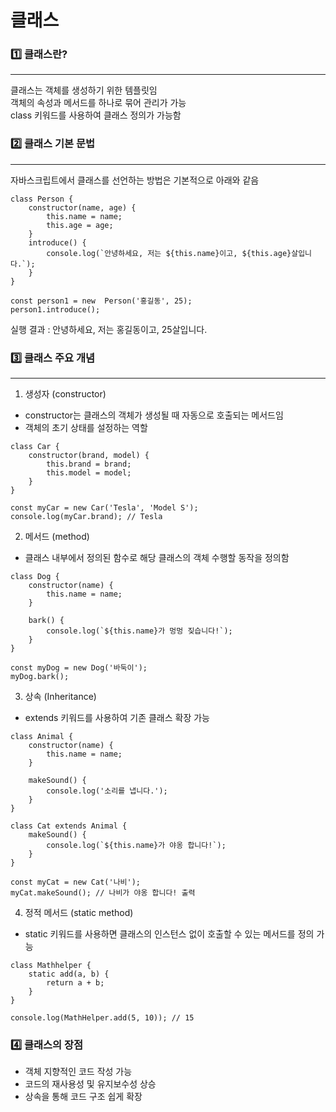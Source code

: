 # 클래스

### 1️⃣ 클래스란?
<hr>

클래스는 객체를 생성하기 위한 템플릿임 <br>
객체의 속성과 메서드를 하나로 묶어 관리가 가능<br>
class 키워드를 사용하여 클래스 정의가 가능함<br>

### 2️⃣ 클래스 기본 문법
<hr>

자바스크립트에서 클래스를 선언하는 방법은 기본적으로 아래와 같음

```
class Person {
    constructor(name, age) {
        this.name = name;
        this.age = age;
    }
    introduce() {
        console.log(`안녕하세요, 저는 ${this.name}이고, ${this.age}살입니다.`);
    }
}

const person1 = new  Person('홍길동', 25);
person1.introduce();
```

실행 결과 : 안녕하세요, 저는 홍길동이고, 25살입니다.

### 3️⃣ 클래스 주요 개념
<hr>

1. 생성자 (constructor)
- constructor는 클래스의 객체가 생성될 때 자동으로 호출되는 메서드임
- 객체의 초기 상태를 설정하는 역할
```
class Car {
    constructor(brand, model) {
        this.brand = brand;
        this.model = model;
    }
}

const myCar = new Car('Tesla', 'Model S');
console.log(myCar.brand); // Tesla
```

2. 메서드 (method)
- 클래스 내부에서 정의된 함수로 해당 클래스의 객체 수행할 동작을 정의함
```
class Dog {
    constructor(name) {
        this.name = name;
    }
    
    bark() {
        console.log(`${this.name}가 멍멍 짖습니다!`);
    }
}

const myDog = new Dog('바둑이');
myDog.bark();
```

3. 상속 (Inheritance)
- extends 키워드를 사용하여 기존 클래스 확장 가능
```
class Animal {
    constructor(name) {
        this.name = name;
    }
    
    makeSound() {
        console.log('소리를 냅니다.');
    }
}

class Cat extends Animal {
    makeSound() {
        console.log(`${this.name}가 야옹 합니다!`);
    }
}

const myCat = new Cat('나비');
myCat.makeSound(); // 나비가 야옹 합니다! 출력
```

4. 정적 메서드 (static method)
- static 키워드를 사용하면 클래스의 인스턴스 없이 호출할 수 있는 메서드를 정의 가능
```
class Mathhelper {
    static add(a, b) {
        return a + b;
    }
}

console.log(MathHelper.add(5, 10)); // 15
```

### 4️⃣ 클래스의 장점
- 객체 지향적인 코드 작성 가능
- 코드의 재사용성 및 유지보수성 상승
- 상속을 통해 코드 구조 쉽게 확장